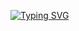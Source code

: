 [![Typing SVG](https://readme-typing-svg.demolab.com?font=&weight=100&duration=3000&pause=2000&color=F7F7F7&background=000000&vCenter=true&random=false&width=314&lines=nmap+-sV+-sC+192.168.42.53)](https://git.io/typing-svg)

